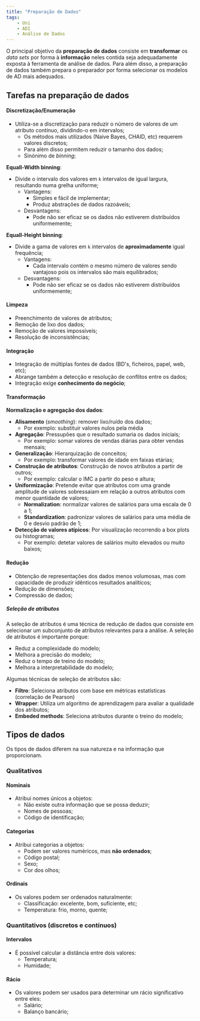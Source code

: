```yaml
---
title: "Preparação de Dados"
tags:
    - Uni
    - ADI
    - Análise de Dados
---
```


O principal objetivo da **preparação de dados** consiste em **transformar** os _data sets_ por forma à **informação** neles contida seja adequadamente exposta à ferramenta de análise de dados. Para além disso, a preparação de dados também prepara o preparador por forma selecionar os modelos de AD mais adequados.

## Tarefas na preparação de dados

#### Discretização/Enumeração
- Utiliza-se a discretização para reduzir o número de valores de um atributo contínuo, dividindo-o em intervalos;
    - Os métodos mais utilizados (Naive Bayes, CHAID, etc) requerem valores discretos;
    - Para além disso permitem reduzir o tamanho dos dados;
    - Sinónimo de _binning_;

**Equall-Width binning**:
- Divide o intervalo dos valores em `k` intervalos de igual largura, resultando numa grelha uniforme;
    - Vantagens:
        - Simples e fácil de implementar;
        - Produz abstrações de dados razoáveis;
    - Desvantagens:
        - Pode não ser eficaz se os dados não estiverem distribuídos uniformemente;

**Equall-Height binning**:
- Divide a gama de valores em `k` intervalos de **aproximadamente** igual frequência;
    - Vantagens:
        - Cada intervalo contém o mesmo número de valores sendo vantajoso pois os intervalos são mais equilibrados;
    - Desvantagens:
        - Pode não ser eficaz se os dados não estiverem distribuídos uniformemente;

#### Limpeza
- Preenchimento de valores de atributos;
- Remoção de lixo dos dados;
- Remoção de valores impossíveis;
- Resolução de inconsistências;

#### Integração
- Integração de múltiplas fontes de dados (BD's, ficheiros, papel, web, etc);
- Abrange também a detecção e resolução de conflitos entre os dados;
- Integração exige **conhecimento do negócio**;

#### Transformação
**Normalização e agregação dos dados**:
- **Alisamento** (_smoothing_): remover lixo/ruído dos dados;
    - Por exemplo: substituir valores nulos pela média
- **Agregação**: Pressupões que o resultado sumaria os dados iniciais;
    - Por exemplo: somar valores de vendas diárias para obter vendas mensais;
- **Generalização**: Hierarquização de conceitos;
    - Por exemplo: transformar valores de idade em faixas etárias;
- **Construção de atributos**: Construção de novos atributos a partir de outros;
    - Por exemplo: calcular o IMC a partir do peso e altura;
- **Uniformização**: Pretende evitar que atributos com uma grande amplitude de valores sobressaiam em relação a outros atributos com menor quantidade de valores;
    - **Normalization**: normalizar valores de salários para uma escala de 0 a 1;
    - **Standardization**: padronizar valores de salários para uma média de 0 e desvio padrão de 1;
- **Detecção de valores atípicos**: Por visualização recorrendo a box plots ou histogramas;
    - Por exemplo: detetar valores de salários muito elevados ou muito baixos;

#### Redução
- Obtenção de representações dos dados menos volumosas, mas com capacidade de produzir idênticos resultados analíticos;
- Redução de dimensões;
- Compressão de dados;

##### Seleção de atributos

A seleção de atributos é uma técnica de redução de dados que consiste em selecionar um subconjunto de atributos relevantes para a análise. A seleção de atributos é importante porque:
- Reduz a complexidade do modelo;
- Melhora a precisão do modelo;
- Reduz o tempo de treino do modelo;
- Melhora a interpretabilidade do modelo;

Algumas técnicas de seleção de atributos são:
- **Filtro**: Seleciona atributos com base em métricas estatísticas (correlação de Pearson)
- **Wrapper**: Utiliza um algoritmo de aprendizagem para avaliar a qualidade dos atributos;
- **Embeded methods**: Seleciona atributos durante o treino do modelo;


## Tipos de dados

Os tipos de dados diferem na sua natureza e na informação que proporcionam.

### Qualitativos

#### Nominais
- Atribui nomes únicos a objetos:
    - Não existe outra informação que se possa deduzir;
    - Nomes de pessoas;
    - Código de identificação;

#### Categorias
 - Atribui categorias a objetos:
    - Podem ser valores numéricos, mas **não ordenados**;
    - Código postal;
    - Sexo;
    - Cor dos olhos;

#### Ordinais
- Os valores podem ser ordenados naturalmente:
    - Classificação: excelente, bom, suficiente, etc;
    - Temperatura: frio, morno, quente;

### Quantitativos (discretos e contínuos)

#### Intervalos
- É possível calcular a distância entre dois valores:
    - Temperatura;
    - Humidade;

#### Rácio
- Os valores podem ser usados para determinar um rácio significativo entre eles:
    - Salário;
    - Balanço bancário;

